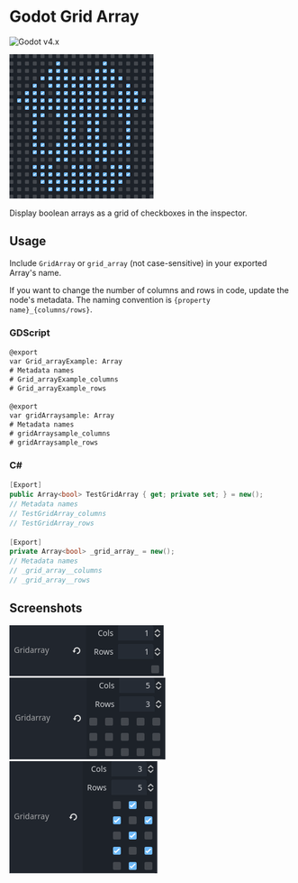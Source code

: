 # Godot Grid Array

![Godot v4.x](https://img.shields.io/badge/Godot-v4.x-%23478cbf?logo=godot-engine&logoColor=white&style=flat-square)

![The Godot logo made with a grid array.](https://github.com/TheQuietCroc/GodotGridArray/blob/main/screenshots/Godot%20logo.png?raw=true)

Display boolean arrays as a grid of checkboxes in the inspector.

## Usage

Include `GridArray` or `grid_array` (not case-sensitive) in your exported Array's name.

If you want to change the number of columns and rows in code, update the node's metadata. The naming convention is `{property name}_{columns/rows}`.

### GDScript

```gdscript
@export
var Grid_arrayExample: Array
# Metadata names
# Grid_arrayExample_columns
# Grid_arrayExample_rows

@export
var gridArraysample: Array
# Metadata names
# gridArraysample_columns
# gridArraysample_rows
```

### C#

```csharp
[Export]
public Array<bool> TestGridArray { get; private set; } = new();
// Metadata names
// TestGridArray_columns
// TestGridArray_rows

[Export]
private Array<bool> _grid_array_ = new();
// Metadata names
// _grid_array__columns
// _grid_array__rows
```

## Screenshots
![An example of the default values of the grid array. Columns, rows, and the number of entries in the array are all set to 1.](https://github.com/TheQuietCroc/GodotGridArray/blob/main/screenshots/Initial%20value.png?raw=true)
![An example of a 5 column and 3 row grid array with no check marks.](https://github.com/TheQuietCroc/GodotGridArray/blob/main/screenshots/Blank%20grid.png?raw=true)
![An example of a 3 column and 5 row grid array with some check marks.](https://github.com/TheQuietCroc/GodotGridArray/blob/main/screenshots/Filled%20grid.png?raw=true)
